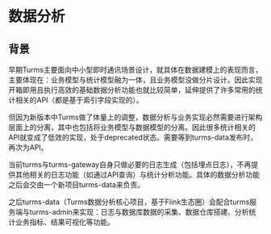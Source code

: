 # 数据分析

## 背景

早期Turms主要面向中小型即时通讯场景设计，就具体在数据建模上的表现而言，主要体现在：业务模型与统计模型融为一体，且业务模型没做分片设计。因此实现开箱即用且执行高效的基础数据分析功能也就比较简单，延伸提供了许多常用的统计相关的API（都是基于索引字段实现的）。

但因为新版本中Turms做了体量上的调整，数据分析与业务实现必然需要进行架构层面上的分离，其中也包括将业务模型与数据模型的分离。因此很多统计相关的API就变成了低效的实现，处于deprecated状态。需要等到turms-data发布时，再次为API。

当前turms与turms-gateway自身只做必要的日志生成（包括埋点日志），不再提供其他相关的日志功能（如通过API查询）与统计分析功能。具体的数据分析功能之后会交由一个新项目turms-data来负责。

之后turms-data（Turms数据分析核心项目，基于Flink生态圈）会配合turms服务端与turms-admin来实现：日志与数据库数据的采集、数据仓库搭建、分析统计业务指标、结果可视化等功能。
